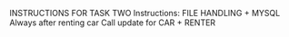 INSTRUCTIONS FOR TASK TWO 
Instructions:
FILE HANDLING + MYSQL
Always after renting car 
Call update for CAR + RENTER
